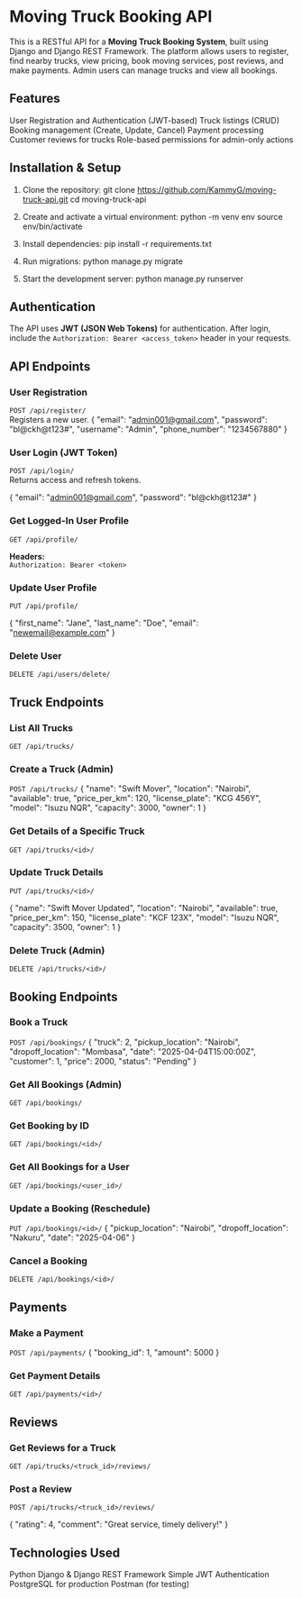 
# Moving Truck Booking API

This is a RESTful API for a **Moving Truck Booking System**, built using Django and Django REST Framework. The platform allows users to register, find nearby trucks, view pricing, book moving services, post reviews, and make payments. Admin users can manage trucks and view all bookings.

##  Features

 User Registration and Authentication (JWT-based)
 Truck listings (CRUD)
 Booking management (Create, Update, Cancel)
 Payment processing
 Customer reviews for trucks
 Role-based permissions for admin-only actions



## Installation & Setup

1. Clone the repository:
   git clone https://github.com/KammyG/moving-truck-api.git
   cd moving-truck-api

2. Create and activate a virtual environment:
   python -m venv env
   source env/bin/activate

3. Install dependencies:
   pip install -r requirements.txt

4. Run migrations:
   python manage.py migrate

5. Start the development server:
   python manage.py runserver

##  Authentication

The API uses **JWT (JSON Web Tokens)** for authentication. After login, include the `Authorization: Bearer <access_token>` header in your requests.

##  API Endpoints

###  User Registration
`POST /api/register/`  
Registers a new user.
{
  "email": "admin001@gmail.com",
  "password": "bl@ckh@t123#",
  "username": "Admin",
  "phone_number": "1234567880"
}
###  User Login (JWT Token)
`POST /api/login/`  
Returns access and refresh tokens.

{
  "email": "admin001@gmail.com",
  "password": "bl@ckh@t123#"
}


###  Get Logged-In User Profile
`GET /api/profile/`

**Headers:**  
`Authorization: Bearer <token>`

###  Update User Profile
`PUT /api/profile/`

{
  "first_name": "Jane",
  "last_name": "Doe",
  "email": "newemail@example.com"
}

### Delete User
`DELETE /api/users/delete/`

## Truck Endpoints

### List All Trucks
`GET /api/trucks/`

### Create a Truck (Admin)
`POST /api/trucks/`
{
  "name": "Swift Mover",
  "location": "Nairobi",
  "available": true,
  "price_per_km": 120,
  "license_plate": "KCG 456Y",
  "model": "Isuzu NQR",
  "capacity": 3000,
  "owner": 1
}

### Get Details of a Specific Truck
`GET /api/trucks/<id>/`


### Update Truck Details
`PUT /api/trucks/<id>/`

{
  "name": "Swift Mover Updated",
  "location": "Nairobi",
  "available": true,
  "price_per_km": 150,
  "license_plate": "KCF 123X",
  "model": "Isuzu NQR",
  "capacity": 3500,
  "owner": 1
}

###  Delete Truck (Admin)
`DELETE /api/trucks/<id>/`

## Booking Endpoints

###  Book a Truck
`POST /api/bookings/`
{
  "truck": 2,
  "pickup_location": "Nairobi",
  "dropoff_location": "Mombasa",
  "date": "2025-04-04T15:00:00Z",
  "customer": 1,
  "price": 2000,
  "status": "Pending"
}

###  Get All Bookings (Admin)
`GET /api/bookings/`

###  Get Booking by ID
`GET /api/bookings/<id>/`

###  Get All Bookings for a User
`GET /api/bookings/<user_id>/`

###  Update a Booking (Reschedule)
`PUT /api/bookings/<id>/`
{
  "pickup_location": "Nairobi",
  "dropoff_location": "Nakuru",
  "date": "2025-04-06"
}


###  Cancel a Booking
`DELETE /api/bookings/<id>/`

## Payments

###  Make a Payment
`POST /api/payments/`
{
  "booking_id": 1,
  "amount": 5000
}

###  Get Payment Details
`GET /api/payments/<id>/`
##  Reviews

###  Get Reviews for a Truck
`GET /api/trucks/<truck_id>/reviews/`

###  Post a Review
`POST /api/trucks/<truck_id>/reviews/`

{
  "rating": 4,
  "comment": "Great service, timely delivery!"
}


##  Technologies Used

Python
Django & Django REST Framework
 Simple JWT Authentication
 PostgreSQL for production
 Postman (for testing)




